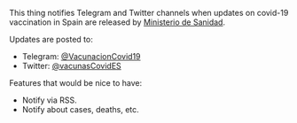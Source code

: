 This thing notifies Telegram and Twitter channels when updates on covid-19 vaccination in Spain are released by [Ministerio de Sanidad](https://www.mscbs.gob.es/profesionales/saludPublica/ccayes/alertasActual/nCov/vacunaCovid19.htm).

Updates are posted to:

* Telegram: [@VacunacionCovid19](https://t.me/VacunacionCovid19)
* Twitter: [@vacunasCovidES](https://twitter.com/vacunasCovidES)

Features that would be nice to have:

* Notify via RSS.
* Notify about cases, deaths, etc.
